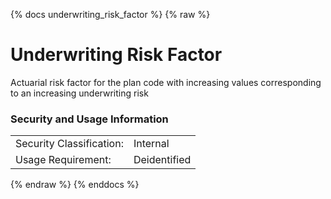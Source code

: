 {% docs underwriting_risk_factor %}
{% raw %}

<a name="underwriting_risk_factor"></a>
# Underwriting Risk Factor

Actuarial risk factor for the plan code with increasing values corresponding to an increasing underwriting risk

### Security and Usage Information
|     |     |
| --- | --- |
| Security Classification: | Internal |
| Usage Requirement:       | Deidentified |

{% endraw %}
{% enddocs %}